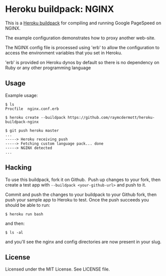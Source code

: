 Heroku buildpack: NGINX
=========================

This is a [Heroku buildpack](http://devcenter.heroku.com/articles/buildpack) for compiling and running Google PageSpeed on NGINX.

The example configuration demonstrates how to proxy another web-site.

The NGINX config file is processed using 'erb' to allow the configuration to access the environment variables that you set in Heroku.

'erb' is provided on Heroku dynos by default so there is no dependency on Ruby or any other programming language

Usage
-----

Example usage:

    $ ls
    Procfile  nginx.conf.erb

    $ heroku create --buildpack https://github.com/raymcdermott/heroku-buildpack-nginx

    $ git push heroku master
    ...
    -----> Heroku receiving push
    -----> Fetching custom language pack... done
    -----> NGINX detected
    ...


Hacking
-------

To use this buildpack, fork it on Github.  Push up changes to your fork, then create a test app with `--buildpack <your-github-url>` and push to it.

Commit and push the changes to your buildpack to your Github fork, then push your sample app to Heroku to test. Once the push succeeds you should be able to run:

    $ heroku run bash

and then:

    $ ls -al

and you'll see the nginx and config directories are now present in your slug.

License
-------

Licensed under the MIT License. See LICENSE file.
